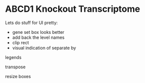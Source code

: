 # ABCD1 Knockout Transcriptome


Lets do stuff for UI pretty:
- gene set box looks better
- add back the level names
- clip rect
- visual indication of separate by


legends


transpose


resize boxes

